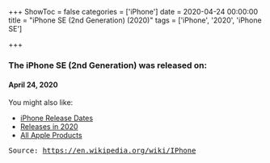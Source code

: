 +++
ShowToc = false
categories = ['iPhone']
date = 2020-04-24 00:00:00
title = "iPhone SE (2nd Generation) (2020)"
tags = ['iPhone', '2020', 'iPhone SE']

+++

### The iPhone SE (2nd Generation) was released on: 
#### April 24, 2020


<!--more-->


    
You might also like:

- [iPhone Release Dates](https://AppleReleaseDate.com//categories/iphone/)
- [Releases in 2020](https://AppleReleaseDate.com//tags/2020/)
- [All Apple Products](https://AppleReleaseDate.com//categories/)



<kbd> Source: https://en.wikipedia.org/wiki/IPhone</kbd>

